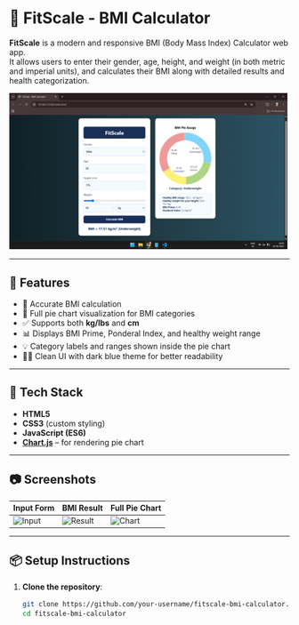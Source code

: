 # 🧮 FitScale - BMI Calculator

**FitScale** is a modern and responsive BMI (Body Mass Index) Calculator web app.  
It allows users to enter their gender, age, height, and weight (in both metric and imperial units), and calculates their BMI along with detailed results and health categorization.

<img src="screenshot.png" alt="FitScale BMI Calculator Screenshot" width="500"/>

---

## 🚀 Features

- 🎯 Accurate BMI calculation
- 🎨 Full pie chart visualization for BMI categories
- ✅ Supports both **kg/lbs** and **cm**
- 📊 Displays BMI Prime, Ponderal Index, and healthy weight range
- 💡 Category labels and ranges shown inside the pie chart
- 🧑‍⚕️ Clean UI with dark blue theme for better readability

---

## 🧰 Tech Stack

- **HTML5**
- **CSS3** (custom styling)
- **JavaScript (ES6)**
- [**Chart.js**](https://www.chartjs.org/) – for rendering pie chart

---

## 📷 Screenshots

| Input Form | BMI Result | Full Pie Chart |
|------------|------------|----------------|
| ![Input](screens/input.png) | ![Result](screens/result.png) | ![Chart](screens/chart.png) |

---

## 📦 Setup Instructions

1. **Clone the repository**:

   ```bash
   git clone https://github.com/your-username/fitscale-bmi-calculator.git
   cd fitscale-bmi-calculator
